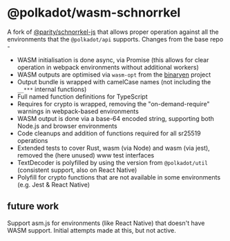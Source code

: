 # @polkadot/wasm-schnorrkel

A fork of [@parity/schnorrkel-js](https://github.com/polkadot-js/schnorrkel-js/tree/b1a1bf25be7397d3c21bba5ddde14286a58b269c) that allows proper operation against all the environments that the `@polkadot/api` supports. Changes from the base repo -

- WASM initialisation is done async, via Promise (this allows for clear operation in webpack environments without additional workers)
- WASM outputs are optimised via `wasm-opt` from the [binaryen](https://github.com/WebAssembly/binaryen) project
- Output bundle is wrapped with camelCase names (not including the `__***` internal functions)
- Full named function definitions for TypeScript
- Requires for crypto is wrapped, removing the "on-demand-require" warnings in webpack-based environments
- WASM output is done via a base-64 encoded string, supporting both Node.js and browser environments
- Code cleanups and addition of functions required for all sr25519 operations
- Extended tests to cover Rust, wasm (via Node) and wasm (via jest), removed the (here unused) www test interfaces
- TextDecoder is polyfilled by using the version from `@polkadot/util` (consistent support, also on React Native)
- Polyfill for crypto functions that are not available in some environments (e.g. Jest & React Native)

## future work

Support asm.js for environments (like React Native) that doesn't have WASM support. Initial attempts made at this, but not active.
